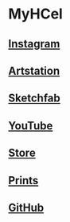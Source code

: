 # MyHCel
## [Instagram](https://www.instagram.com/myhcel/)
## [Artstation](https://www.artstation.com/myhcel)
## [Sketchfab](https://sketchfab.com/MyHCel)
## [YouTube](https://www.youtube.com/channel/UCZHS66fQ6j2w3r3MkeYYZ1Q)
## [Store](https://www.artstation.com/myhcel/store)
## [Prints](https://www.artstation.com/myhcel/prints)
## [GitHub](https://github.com/MyHCel)
